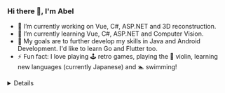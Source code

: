 ### Hi there 👋, I'm Abel
- 🔭 I’m currently working on Vue, C#, ASP.NET and 3D reconstruction.
- 🌱 I’m currently learning Vue, C#, ASP.NET and Computer Vision.
- 📖 My goals are to further develop my skills in Java and Android Development. I'd like to learn Go and Flutter too.
- ⚡ Fun fact: I love playing 🕹 retro games, playing the 🎻 violin, learning new languages (currently Japanese) and 🏊 swimming! 

<details>
  <center>
  <summary>Github Stats</summary>
  <img align="center" alt="Abel's GitHub Metric" src="https://github.com/abelpinheiro/abelpinheiro/blob/main/github-metrics.svg" />  </center>
</details>
 <!--
**abelpinheiro/abelpinheiro** is a ✨ _special_ ✨ repository because its `README.md` (this file) appears on your GitHub profile.
Here are some ideas to get you started:
- 🔭 I’m currently working on ...
- 🌱 I’m currently learning ...
- 👯 I’m looking to collaborate on ...
- 🤔 I’m looking for help with ...
- 💬 Ask me about ...
- 📫 How to reach me: ...
- 😄 Pronouns: ...
- ⚡ Fun fact: ...
-->
